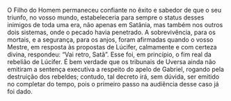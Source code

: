 ﻿O Filho do Homem permaneceu confiante no êxito e sabedor de que o seu triunfo, no vosso mundo, estabeleceria para sempre o status desses inimigos de toda uma era, não apenas em Satânia, mas também nos outros dois sistemas, onde o pecado havia penetrado. A sobrevivência, para os mortais, e a segurança, para os anjos, foram afirmadas quando o vosso Mestre, em resposta às propostas de Lúcifer, calmamente e com certeza divina, respondeu: “Vai retro, Satã”. Esse foi, em princípio, o fim real da rebelião de Lúcifer. É bem verdade que os tribunais de Uversa ainda não emitiram a sentença executiva a respeito do apelo de Gabriel, rogando pela destruição dos rebeldes; contudo, tal decreto irá, sem dúvida, ser emitido no completar do tempo, pois o primeiro passo na audiência desse caso já foi dado.